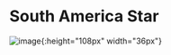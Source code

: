 # South America Star
![image](https://drive.google.com/uc?export=view&id=1AlxEQj6tzL2Cqp2Pxsov4f-E6LW4kELd){:height="108px" width="36px"}
